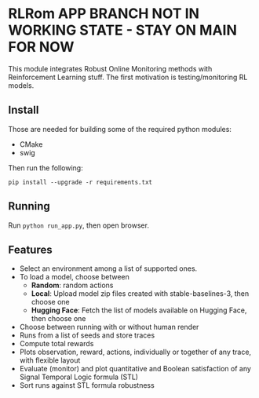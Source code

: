 # RLRom  APP BRANCH NOT IN WORKING STATE - STAY ON MAIN FOR NOW

This module integrates Robust Online Monitoring methods with Reinforcement Learning stuff.
The first motivation is testing/monitoring RL models. 

## Install

Those are needed for building some of the required python modules: 
- CMake
- swig 

Then run the following:
```
pip install --upgrade -r requirements.txt 
``` 

## Running 

Run `python run_app.py`, then open browser.

## Features

- Select an environment among a list of supported ones.
- To load a model, choose between 
  - **Random**: random actions
  - **Local**: Upload  model zip files created with stable-baselines-3, then choose one
  - **Hugging Face**: Fetch the list of models available on Hugging Face, then choose one
- Choose between running with or without human render
- Runs from a list of seeds and store traces
- Compute total rewards
- Plots observation, reward, actions, individually or together of any trace, with flexible layout
- Evaluate (monitor) and plot quantitative and Boolean satisfaction of any Signal Temporal Logic formula (STL)
- Sort runs against STL formula robustness
